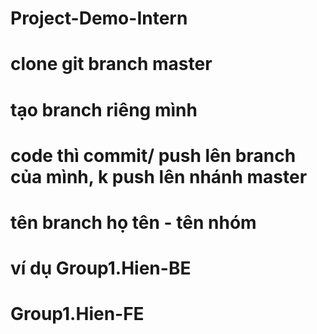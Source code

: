 # Project-Demo-Intern

# clone git branch master
# tạo branch riêng mình  
# code thì commit/ push lên branch của mình, k push lên nhánh master
# tên branch họ tên - tên nhóm
# ví dụ  Group1.Hien-BE
#        Group1.Hien-FE

